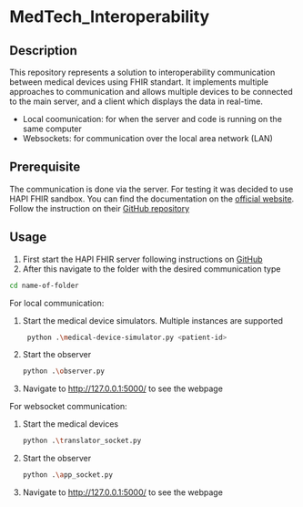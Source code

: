 # MedTech_Interoperability

## Description
This repository represents a solution to interoperability communication between medical devices using FHIR standart. It implements multiple approaches to communication and allows multiple devices to be connected to the main server, and a client which displays the data in real-time.

- Local coomunication: for when the server and code is running on the same computer
- Websockets: for communication over the local area network (LAN)

## Prerequisite
The communication is done via the server. For testing it was decided to use HAPI FHIR sandbox. You can find the documentation on the [official website](https://hapifhir.io/). Follow the instruction on their [GitHub repository](https://github.com/jamesagnew/hapi-fhir)

## Usage
1. First start the HAPI FHIR server following instructions on [GitHub](https://github.com/hapifhir/hapi-fhir-jpaserver-starter)
2. After this navigate to the folder with the desired communication type
```bash
cd name-of-folder
```

For local communication:
1. Start the medical device simulators. Multiple instances are supported
   ```bash
    python .\medical-device-simulator.py <patient-id>
   ```
2. Start the observer
   ```bash
   python .\observer.py
   ```
3. Navigate to http://127.0.0.1:5000/ to see the webpage

For websocket communication:
1. Start the medical devices
   ```bash
   python .\translator_socket.py
   ```
2. Start the observer
   ```bash
   python .\app_socket.py
   ```
3. Navigate to http://127.0.0.1:5000/ to see the webpage
